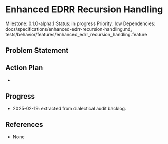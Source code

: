 # Enhanced EDRR Recursion Handling
Milestone: 0.1.0-alpha.1
Status: in progress
Priority: low
Dependencies: docs/specifications/enhanced-edrr-recursion-handling.md, tests/behavior/features/enhanced_edrr_recursion_handling.feature

## Problem Statement
<description>


## Action Plan
- <tasks>

## Progress
- 2025-02-19: extracted from dialectical audit backlog.

## References
- None
